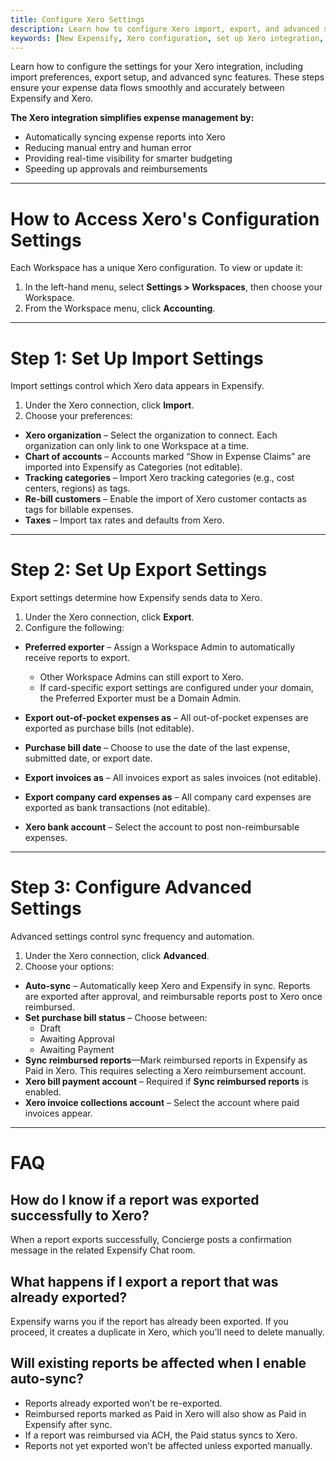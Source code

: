 ```yaml
---
title: Configure Xero Settings
description: Learn how to configure Xero import, export, and advanced sync settings in Expensify.
keywords: [New Expensify, Xero configuration, set up Xero integration, import export Xero, Xero auto-sync]
---
```



Learn how to configure the settings for your Xero integration, including import preferences, export setup, and advanced sync features. These steps ensure your expense data flows smoothly and accurately between Expensify and Xero.

**The Xero integration simplifies expense management by:**

- Automatically syncing expense reports into Xero
- Reducing manual entry and human error
- Providing real-time visibility for smarter budgeting
- Speeding up approvals and reimbursements

---

# How to Access Xero's Configuration Settings

Each Workspace has a unique Xero configuration. To view or update it:

1. In the left-hand menu, select **Settings > Workspaces**, then choose your Workspace.
2. From the Workspace menu, click **Accounting**.

---

# Step 1: Set Up Import Settings

Import settings control which Xero data appears in Expensify.

1. Under the Xero connection, click **Import**.
2. Choose your preferences:

- **Xero organization** – Select the organization to connect. Each organization can only link to one Workspace at a time.
- **Chart of accounts** – Accounts marked “Show in Expense Claims” are imported into Expensify as Categories (not editable).
- **Tracking categories** – Import Xero tracking categories (e.g., cost centers, regions) as tags.
- **Re-bill customers** – Enable the import of Xero customer contacts as tags for billable expenses.
- **Taxes** – Import tax rates and defaults from Xero.

---

# Step 2: Set Up Export Settings

Export settings determine how Expensify sends data to Xero.

1. Under the Xero connection, click **Export**.
2. Configure the following:

- **Preferred exporter** – Assign a Workspace Admin to automatically receive reports to export.
  - Other Workspace Admins can still export to Xero.
  - If card-specific export settings are configured under your domain, the Preferred Exporter must be a Domain Admin.

- **Export out-of-pocket expenses as** – All out-of-pocket expenses are exported as purchase bills (not editable).
- **Purchase bill date** – Choose to use the date of the last expense, submitted date, or export date.
- **Export invoices as** – All invoices export as sales invoices (not editable).
- **Export company card expenses as** – All company card expenses are exported as bank transactions (not editable).
- **Xero bank account** – Select the account to post non-reimbursable expenses.

---

# Step 3: Configure Advanced Settings

Advanced settings control sync frequency and automation.

1. Under the Xero connection, click **Advanced**.
2. Choose your options:

- **Auto-sync** – Automatically keep Xero and Expensify in sync. Reports are exported after approval, and reimbursable reports post to Xero once reimbursed.
- **Set purchase bill status** – Choose between:
  - Draft
  - Awaiting Approval
  - Awaiting Payment
- **Sync reimbursed reports**—Mark reimbursed reports in Expensify as Paid in Xero. This requires selecting a Xero reimbursement account.
- **Xero bill payment account** – Required if **Sync reimbursed reports** is enabled.
- **Xero invoice collections account** – Select the account where paid invoices appear.

---

# FAQ

## How do I know if a report was exported successfully to Xero?

When a report exports successfully, Concierge posts a confirmation message in the related Expensify Chat room.

## What happens if I export a report that was already exported?

Expensify warns you if the report has already been exported. If you proceed, it creates a duplicate in Xero, which you'll need to delete manually.

## Will existing reports be affected when I enable auto-sync?

- Reports already exported won’t be re-exported.
- Reimbursed reports marked as Paid in Xero will also show as Paid in Expensify after sync.
- If a report was reimbursed via ACH, the Paid status syncs to Xero.
- Reports not yet exported won’t be affected unless exported manually.

